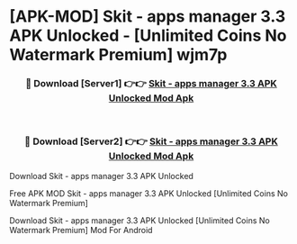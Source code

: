 # [APK-MOD] Skit - apps manager 3.3 APK Unlocked - [Unlimited Coins No Watermark Premium] wjm7p



<div align="center">
<h3>🔴 Download [Server1] 👉👉 <a href="https://momento.my/?title=Skit_-_apps_manager_3.3_APK_Unlocked">Skit - apps manager 3.3 APK Unlocked Mod Apk</a></h3><br>

<h3>🔴 Download [Server2] 👉👉 <a href="https://momento.my/?title=Skit_-_apps_manager_3.3_APK_Unlocked">Skit - apps manager 3.3 APK Unlocked Mod Apk</a></h3>
</div>



Download Skit - apps manager 3.3 APK Unlocked 

Free APK MOD Skit - apps manager 3.3 APK Unlocked [Unlimited Coins No Watermark Premium]

Download Skit - apps manager 3.3 APK Unlocked [Unlimited Coins No Watermark Premium] Mod For Android

